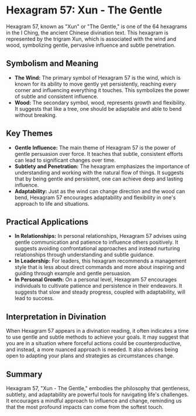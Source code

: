 # Hexagram 57: Xun - The Gentle

Hexagram 57, known as "Xun" or "The Gentle," is one of the 64 hexagrams in the I Ching, the ancient Chinese divination text. This hexagram is represented by the trigram Xun, which is associated with the wind and wood, symbolizing gentle, pervasive influence and subtle penetration.

## Symbolism and Meaning
- **The Wind:** The primary symbol of Hexagram 57 is the wind, which is known for its ability to move gently yet persistently, reaching every corner and influencing everything it touches. This symbolizes the power of subtle and consistent influence.
- **Wood:** The secondary symbol, wood, represents growth and flexibility. It suggests that like a tree, one should be adaptable and able to bend without breaking.

## Key Themes
- **Gentle Influence:** The main theme of Hexagram 57 is the power of gentle persuasion over force. It teaches that subtle, consistent efforts can lead to significant changes over time.
- **Subtlety and Penetration:** The hexagram emphasizes the importance of understanding and working with the natural flow of things. It suggests that by being gentle and persistent, one can achieve deep and lasting influence.
- **Adaptability:** Just as the wind can change direction and the wood can bend, Hexagram 57 encourages adaptability and flexibility in one's approach to life and situations.

## Practical Applications
- **In Relationships:** In personal relationships, Hexagram 57 advises using gentle communication and patience to influence others positively. It suggests avoiding confrontational approaches and instead nurturing relationships through understanding and subtle guidance.
- **In Leadership:** For leaders, this hexagram recommends a management style that is less about direct commands and more about inspiring and guiding through example and gentle persuasion.
- **In Personal Growth:** On a personal level, Hexagram 57 encourages individuals to cultivate patience and persistence in their endeavors. It suggests that slow and steady progress, coupled with adaptability, will lead to success.

## Interpretation in Divination
When Hexagram 57 appears in a divination reading, it often indicates a time to use gentle and subtle methods to achieve your goals. It may suggest that you are in a situation where forceful actions could be counterproductive, and instead, a more nuanced approach is needed. It also advises being open to adapting your plans and strategies as circumstances change.

## Summary
Hexagram 57, "Xun - The Gentle," embodies the philosophy that gentleness, subtlety, and adaptability are powerful tools for navigating life's challenges. It encourages a mindful approach to influence and change, reminding us that the most profound impacts can come from the softest touch.

